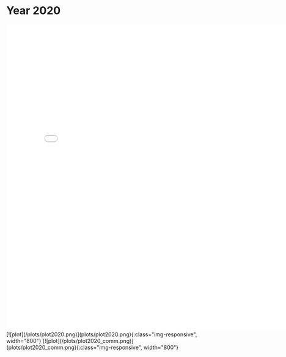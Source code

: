 # Year 2020
<embed type="text/html" src="plots/plot2020_750.html" width="800" height="800">
<div class="flourish-embed flourish-network" data-src="visualisation/8143518"><script src="https://public.flourish.studio/resources/embed.js"></script></div>
[![plot](/plots/plot2020.png)](plots/plot2020.png){:class="img-responsive", width="800"}
[![plot](/plots/plot2020_comm.png)](plots/plot2020_comm.png){:class="img-responsive", width="800"}
